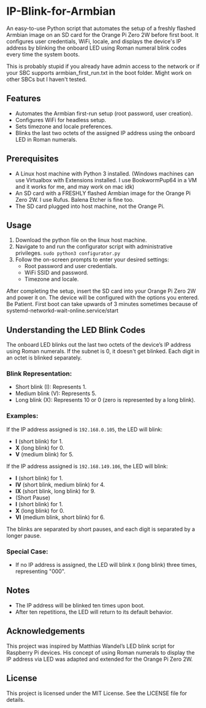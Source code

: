 # IP-Blink-for-Armbian
An easy-to-use Python script that automates the setup of a freshly flashed Armbian image on an SD card for the Orange Pi Zero 2W before first boot. It configures user credentials, WiFi, locale, and displays the device's IP address by blinking the onboard LED using Roman numeral blink codes every time the system boots.

This is probably stupid if you already have admin access to the network or if your SBC supports armbian_first_run.txt in the boot folder. Might work on other SBCs but I haven't tested.

## Features

- Automates the Armbian first-run setup (root password, user creation).
- Configures WiFi for headless setup.
- Sets timezone and locale preferences.
- Blinks the last two octets of the assigned IP address using the onboard LED in Roman numerals.

## Prerequisites

- A Linux host machine with Python 3 installed. (Windows machines can use Virtualbox with Extensions installed. I use BookwormPup64 in a VM and it works for me, and may work on mac idk)
- An SD card with a FRESHLY flashed Armbian image for the Orange Pi Zero 2W. I use Rufus. Balena Etcher is fine too.
- The SD card plugged into host machine, not the Orange Pi.

## Usage

1. Download the python file on the linux host machine.
2. Navigate to and run the configurator script with administrative privileges.
   `sudo python3 configurator.py`
3. Follow the on-screen prompts to enter your desired settings:
   - Root password and user credentials.
   - WiFi SSID and password.
   - Timezone and locale.

After completing the setup, insert the SD card into your Orange Pi Zero 2W and power it on. The device will be configured with the options you entered.
Be Patient. First boot can take upwards of 3 minutes sometimes because of systemd-networkd-wait-online.service/start

## Understanding the LED Blink Codes

The onboard LED blinks out the last two octets of the device’s IP address using Roman numerals. If the subnet is 0, it doesn't get blinked. Each digit in an octet is blinked separately. 

### Blink Representation:

- Short blink (I): Represents 1.
- Medium blink (V): Represents 5.
- Long blink (X): Represents 10 or 0 (zero is represented by a long blink).

### Examples:

If the IP address assigned is `192.168.0.105`, the LED will blink:

- **I** (short blink) for 1.
- **X** (long blink) for 0.
- **V** (medium blink) for 5.

If the IP address assigned is `192.168.149.106`, the LED will blink:

- **I** (short blink) for 1.
- **IV** (short blink, medium blink) for 4.
- **IX** (short blink, long blink) for 9.
- (Short Pause)
- **I** (short blink) for 1.
- **X** (long blink) for 0.
- **VI** (medium blink, short blink) for 6.

The blinks are separated by short pauses, and each digit is separated by a longer pause.

### Special Case:

- If no IP address is assigned, the LED will blink `X` (long blink) three times, representing "000".

## Notes

- The IP address will be blinked ten times upon boot.
- After ten repetitions, the LED will return to its default behavior.

## Acknowledgements

This project was inspired by Matthias Wandel’s LED blink script for Raspberry Pi devices. His concept of using Roman numerals to display the IP address via LED was adapted and extended for the Orange Pi Zero 2W.

## License

This project is licensed under the MIT License. See the LICENSE file for details.
